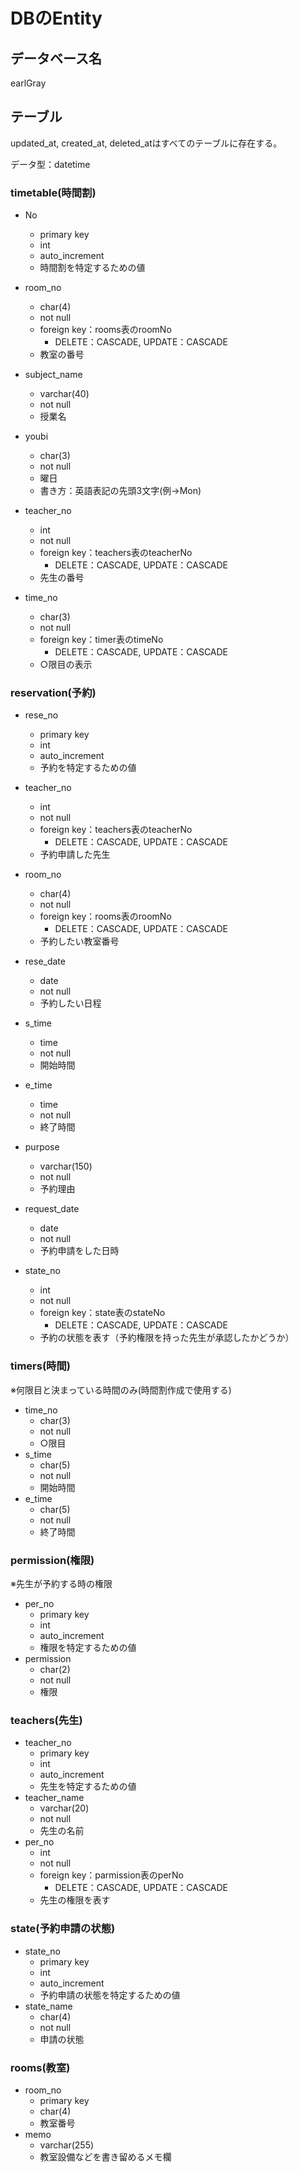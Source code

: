 # DBのEntity

## データベース名

earlGray

## テーブル

updated_at, created_at, deleted_atはすべてのテーブルに存在する。

データ型：datetime

### timetable(時間割)
- No
  - primary key
  - int
  - auto_increment
  - 時間割を特定するための値

- room_no
  - char(4)
  - not null
  - foreign key：rooms表のroomNo
    - DELETE：CASCADE, UPDATE：CASCADE
  - 教室の番号

- subject_name
  - varchar(40)
  - not null
  - 授業名

- youbi
  - char(3)
  - not null
  - 曜日
  - 書き方：英語表記の先頭3文字(例->Mon)

- teacher_no
  - int
  - not null
  - foreign key：teachers表のteacherNo
    - DELETE：CASCADE, UPDATE：CASCADE
  - 先生の番号

- time_no
  - char(3)
  - not null
  - foreign key：timer表のtimeNo
    - DELETE：CASCADE, UPDATE：CASCADE
  - ○限目の表示

### reservation(予約)

- rese_no
  - primary key
  - int
  - auto_increment
  - 予約を特定するための値

- teacher_no
  - int
  - not null
  - foreign key：teachers表のteacherNo
    - DELETE：CASCADE, UPDATE：CASCADE
  - 予約申請した先生
- room_no
  - char(4)
  - not null
  - foreign key：rooms表のroomNo
    - DELETE：CASCADE, UPDATE：CASCADE
  - 予約したい教室番号
- rese_date
  - date
  - not null
  - 予約したい日程
- s_time
  - time
  - not null
  - 開始時間
- e_time
  - time
  - not null
  - 終了時間
- purpose
  - varchar(150)
  - not null
  - 予約理由
- request_date
    - date
    - not null
    - 予約申請をした日時
- state_no
  - int
  - not null
  - foreign key：state表のstateNo
    - DELETE：CASCADE, UPDATE：CASCADE
  - 予約の状態を表す（予約権限を持った先生が承認したかどうか）

### timers(時間)
※何限目と決まっている時間のみ(時間割作成で使用する)
- time_no
  - char(3)
  - not null
  - ○限目
- s_time
  - char(5)
  - not null
  - 開始時間
- e_time
  - char(5)
  - not null
  - 終了時間

### permission(権限)
※先生が予約する時の権限
- per_no
  - primary key
  - int
  - auto_increment
  - 権限を特定するための値
- permission
  - char(2)
  - not null
  - 権限

### teachers(先生)
- teacher_no
  - primary key
  - int
  - auto_increment
  - 先生を特定するための値
- teacher_name
  - varchar(20)
  - not null
  - 先生の名前
- per_no
  - int
  - not null
  - foreign key：parmission表のperNo
    - DELETE：CASCADE, UPDATE：CASCADE
  - 先生の権限を表す

### state(予約申請の状態)
- state_no
  - primary key
  - int
  - auto_increment
  - 予約申請の状態を特定するための値
- state_name
  - char(4)
  - not null
  - 申請の状態

### rooms(教室)
- room_no
  - primary key
  - char(4)
  - 教室番号
- memo
  - varchar(255)
  - 教室設備などを書き留めるメモ欄